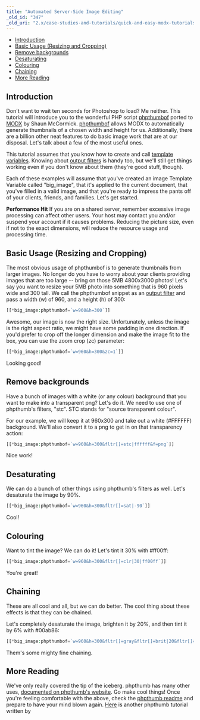 ```yaml
---
title: "Automated Server-Side Image Editing"
_old_id: "347"
_old_uri: "2.x/case-studies-and-tutorials/quick-and-easy-modx-tutorials/automated-server-side-image-editing"
---
```


- [Introduction](#AutomatedServer-SideImageEditing-Introduction)
- [Basic Usage (Resizing and Cropping)](#AutomatedServer-SideImageEditing-BasicUsage%28ResizingandCropping%29)
- [Remove backgrounds](#AutomatedServer-SideImageEditing-Removebackgrounds)
- [Desaturating](#AutomatedServer-SideImageEditing-Desaturating)
- [Colouring](#AutomatedServer-SideImageEditing-Colouring)
- [Chaining](#AutomatedServer-SideImageEditing-Chaining)
- [More Reading](#AutomatedServer-SideImageEditing-MoreReading)



## Introduction

Don't want to wait ten seconds for Photoshop to load? Me neither. This tutorial will introduce you to the wonderful PHP script [phpthumbof](http://phpthumb.sourceforge.net/) ported to [MODX](/extras/revo/phpthumbof "phpThumbOf") by Shaun McCormick. 
[phpthumbof](/extras/revo/phpthumbof "phpThumbOf") allows MODX to automatically generate thumbnails of a chosen width and height for us. Additionally, there are a billion other neat features to do basic image work that are at our disposal. Let's talk about a few of the most useful ones.

This tutorial assumes that you know how to create and call [template variables](making-sites-with-modx/customizing-content/template-variables "Template Variables"). Knowing about [output filters](/display/revolution20/Input+and+Output+Filters "Input and Output Filters") is handy too, but we'll still get things working even if you don't know about them (they're good stuff, though).

Each of these examples will assume that you've created an image Template Variable called "big\_image", that it's applied to the current document, that you've filled in a valid image, and that you're ready to impress the pants off of your clients, friends, and families. Let's get started.

**Performance Hit**
If you are on a shared server, remember excessive image processing can affect other users. Your host may contact you and/or suspend your account if it causes problems. Reducing the picture size, even if not to the exact dimensions, will reduce the resource usage and processing time.



## Basic Usage (Resizing and Cropping)

The most obvious usage of phpthumbof is to generate thumbnails from larger images. No longer do you have to worry about your clients providing images that are too large -- bring on those 5MB 4800x3000 photos! Let's say you want to resize your 5MB photo into something that is 960 pixels wide and 300 tall. We call the phpthumbof snippet as an [output filter](/display/revolution20/Input+and+Output+Filters "Input and Output Filters") and pass a width (w) of 960, and a height (h) of 300:

``` php 
[[*big_image:phpthumbof=`w=960&h=300`]]
```

Awesome, our image is now the right size. Unfortunately, unless the image is the right aspect ratio, we might have some padding in one direction. If you'd prefer to crop off the longer dimension and make the image fit to the box, you can use the zoom crop (zc) parameter:

``` php 
[[*big_image:phpthumbof=`w=960&h=300&zc=1`]]
```

Looking good!

## Remove backgrounds

Have a bunch of images with a white (or any colour) background that you want to make into a transparent png? Let's do it. We need to use one of phpthumb's filters, "stc". STC stands for "source transparent colour".

For our example, we will keep it at 960x300 and take out a white (#FFFFFF) background. We'll also convert it to a png to get in on that transparency action:

``` php 
[[*big_image:phpthumbof=`w=960&h=300&fltr[]=stc|ffffff&f=png`]]
```

Nice work!

## Desaturating

We can do a bunch of other things using phpthumb's filters as well. Let's desaturate the image by 90%.

``` php 
[[*big_image:phpthumbof=`w=960&h=300&fltr[]=sat|-90`]]
```

Cool!

## Colouring

Want to tint the image? We can do it! Let's tint it 30% with #ff00ff:

``` php 
[[*big_image:phpthumbof=`w=960&h=300&fltr[]=clr|30|ff00ff`]]
```

You're great!

## Chaining

These are all cool and all, but we can do better. The cool thing about these effects is that they can be chained.

Let's completely desaturate the image, brighten it by 20%, and then tint it by 6% with #00ab86:

``` php 
[[*big_image:phpthumbof=`w=960&h=300&fltr[]=gray&fltr[]=brit|20&fltr[]=clr|6|00ab86`]]
```

Them's some mighty fine chaining.

## More Reading

We've only really covered the tip of the iceberg. phpthumb has many other uses, [documented on phpthumb's website](http://phpthumb.sourceforge.net/). Go make cool things! Once you're feeling comfortable with the above, check the [phpthumb readme](http://phpthumb.sourceforge.net/demo/docs/phpthumb.readme.txt) and prepare to have your mind blown again. [Here](http://www.belafontecode.com/image-manipulation-with-phpthumbof-in-modx-revolution/) is another phpthumb tutorial written by